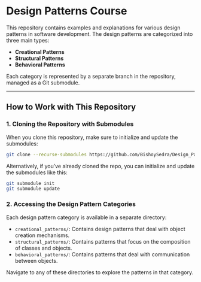 # Design Patterns Course

This repository contains examples and explanations for various design patterns in software development. The design patterns are categorized into three main types:

- **Creational Patterns**
- **Structural Patterns**
- **Behavioral Patterns**

Each category is represented by a separate branch in the repository, managed as a Git submodule.

---

## How to Work with This Repository

### 1. Cloning the Repository with Submodules

When you clone this repository, make sure to initialize and update the submodules:

```bash
git clone --recurse-submodules https://github.com/BishoySedra/Design_Patterns_Course.git
```

Alternatively, if you’ve already cloned the repo, you can initialize and update the submodules like this:

```bash
git submodule init
git submodule update
```

### 2. Accessing the Design Pattern Categories

Each design pattern category is available in a separate directory:

- `creational_patterns/`: Contains design patterns that deal with object creation mechanisms.
- `structural_patterns/`: Contains patterns that focus on the composition of classes and objects.
- `behavioral_patterns/`: Contains patterns that deal with communication between objects.

Navigate to any of these directories to explore the patterns in that category.